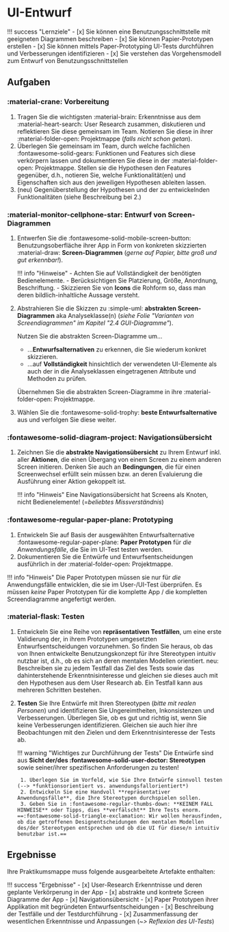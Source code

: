 # UI-Entwurf

!!! success "Lernziele"
    - [x] Sie können eine Benutzungsschnittstelle mit geeigneten Diagrammen beschreiben
    - [x] Sie können Papier-Prototypen erstellen
    - [x] Sie können mittels Paper-Prototyping UI-Tests durchführen und Verbesserungen identifizieren
    - [x] Sie verstehen das Vorgehensmodell zum Entwurf von Benutzungsschnittstellen



## Aufgaben

### :material-crane: Vorbereitung

1. Tragen Sie die wichtigsten :material-brain: Erkenntnisse aus dem :material-heart-search: User Research zusammen, diskutieren und reflektieren Sie diese gemeinsam im Team. Notieren Sie diese in ihrer :material-folder-open: Projektmappe (_falls nicht schon getan_).
2. Überlegen Sie gemeinsam im Team, durch welche fachlichen :fontawesome-solid-gears: Funktionen und Features sich diese verkörpern lassen und dokumentieren Sie diese in der :material-folder-open: Projektmappe. Stellen sie die Hypothesen den Features gegenüber, d.h., notieren Sie, welche Funktionalität(en) und Eigenschaften sich aus den jeweiligen Hypothesen ableiten lassen. 
3. (neu) Gegenüberstellung der Hypothesen und der zu entwickelnden Funktionalitäten (siehe Beschreibung bei 2.)


### :material-monitor-cellphone-star: Entwurf von Screen-Diagrammen

1. Entwerfen Sie die :fontawesome-solid-mobile-screen-button: Benutzungsoberfläche ihrer App in Form von konkreten skizzierten :material-draw: **Screen-Diagrammen** (_gerne auf Papier, bitte groß und gut erkennbar!_). <!-- Achten Sie auf **Vollständigkeit** der benötigten Bedienelemente. Berücksichtigen Sie Platzierung, Größe, Anordnung, Beschriftung. Skizzieren Sie von **Icons** die Rohform so, dass man deren bildlich-inhaltliche Aussage versteht. -->

    !!! info "Hinweise"
          - Achten Sie auf Vollständigkeit der benötigten Bedienelemente. 
          - Berücksichtigen Sie Platzierung, Größe, Anordnung, Beschriftung. 
          - Skizzieren Sie von **Icons** die Rohform so, dass man deren bildlich-inhaltliche Aussage versteht.
      <!--    - Nutzen Sie **abstrakte Screen-Diagramme** um **Entwurfsalternativen** zu erkennen. Wählen Sie die **beste Entwurfsalternative** aus und verfolgen Sie diese in Form konkreter Screen-Diagramme weiter. -->

2. Abstrahieren Sie die Skizzen zu :simple-uml: **abstrakten Screen-Diagrammen** aka Analyseklasse(n) (_siehe Folie "Varianten von Screendiagrammen" im Kapitel "2.4 GUI-Diagramme"_).  

    Nutzen Sie die abstrakten Screen-Diagramme um...

    - ...**Entwurfsalternativen** zu erkennen, die Sie wiederum konkret skizzieren. 
    - ...auf **Vollständigkeit** hinsichtlich der verwendeten UI-Elemente als auch der in die Analyseklassen eingetragenen Attribute und Methoden zu prüfen.  

    Übernehmen Sie die abstrakten Screen-Diagramme in ihre :material-folder-open: Projektmappe. 


3. Wählen Sie die :fontawesome-solid-trophy: **beste Entwurfsalternative** aus und verfolgen Sie diese weiter.



### :fontawesome-solid-diagram-project: Navigationsübersicht
1. Zeichnen Sie die **abstrakte Navigationsübersicht** zu Ihrem Entwurf inkl. aller **Aktionen**, die einen Übergang von einem Screen zu einem anderen Screen initieren. Denken Sie auch an **Bedingungen**, die für einen Screenwechsel erfüllt sein müssen bzw. an deren Evaluierung die Ausführung einer Aktion gekoppelt ist.

    !!! info "Hinweis"
        Eine Navigationsübersicht hat Screens als Knoten, nicht Bedienelemente! (=_beliebtes Missverständnis_)


### :fontawesome-regular-paper-plane: Prototyping

1. Entwickeln Sie auf Basis der ausgewählten Entwurfsalternative :fontawesome-regular-paper-plane: **Paper Prototypen** für _die Anwendungsfälle_, die Sie im UI-Test testen werden.
2. Dokumentieren Sie die Entwürfe und Entwurfsentscheidungen ausführlich in der :material-folder-open: Projektmappe. 

!!! info "Hinweis"
    Die Paper Prototypen müssen sie nur für _die_ Anwendungsfälle entwicklen, die sie im User-/UI-Test überprüfen. Es müssen _keine_ Paper Prototypen für die komplette App / die kompletten Screendiagramme angefertigt werden. 

### :material-flask: Testen

<!--
!!! warning
    **Corona-Update**:  
    Bitten Sie ein Familienmitglied oder eine andere externe Person die konzipierten Oberflächen aus Sicht des Stereotypen zu begutachten. Spielen Sie einige typische Anwendungsfälle mit Ihrem Stereotypen durch und beobachten Sie sehr genau, wie sie/er mit den Oberflächen interagiert.
-->

1. Entwickeln Sie eine Reihe von **repräsentativen Testfällen**, um eine erste Validierung der, in ihrem Prototypen umgesetzten Entwurfsentscheidungen vorzunehmen. So finden Sie heraus, ob das von Ihnen entwickelte Benutzungskonzept für ihre Stereotypen intuitiv nutzbar ist, d.h., ob es sich an deren mentalen Modellen orientiert.
neu: Beschreiben sie zu jedem Testfall das Ziel des Tests sowie das dahinterstehende Erkenntnisinteresse und gleichen sie dieses auch mit den Hypothesen aus dem User Research ab. Ein Testfall kann aus mehreren Schritten bestehen. 

2. **Testen** Sie Ihre Entwürfe mit Ihren Stereotypen (_bitte mit realen Personen_) und identifizieren Sie Ungereimtheiten, Inkonsistenzen und Verbesserungen. Überlegen Sie, ob es gut und richtig ist, wenn Sie keine Verbesserungen identifizieren. Gleichen sie auch hier ihre Beobachtungen mit den Zielen und dem Erkenntnisinteresse der Tests ab.

    !!! warning "Wichtiges zur Durchführung der Tests"
        Die Entwürfe sind aus **Sicht der/des :fontawesome-solid-user-doctor: Stereotypen** sowie seiner/ihrer spezifischen Anforderungen zu testen!

        1. Überlegen Sie im Vorfeld, wie Sie Ihre Entwürfe sinnvoll testen (--> *funktionsorientiert vs. anwendungsfallorientiert*) 
        2. Entwickeln Sie eine Handvoll **repräsentativer Anwendungsfälle**, die Ihre Stereotypen durchspielen sollen.
        3. Geben Sie in :fontawesome-regular-thumbs-down: **KEINEM FALL HINWEISE** oder Tipps, dies **verfälscht** Ihre Tests enorm. ==:fontawesome-solid-triangle-exclamation: Wir wollen herausfinden, ob die getroffenen Designentscheidungen den mentalen Modellen des/der Stereotypen entsprechen und ob die UI für diese/n intuitiv benutzbar ist.==



## Ergebnisse

Ihre Praktikumsmappe muss folgende ausgearbeitete Artefakte enthalten: 

!!! success "Ergebnisse"
    - [x] User-Research Erkenntnisse und deren geplante Verkörperung in der App 
    - [x] abstrakte und kontrete Screen Diagramme der App
    - [x] Navigationsübersicht
    - [x] Paper Prototypen ihrer Applikation mit begründeten Entwurfsentscheidungen
    - [x] Beschreibung der Testfälle und der Testdurchführung
    - [x] Zusammenfassung der wesentlichen Erkenntnisse und Anpassungen (_~> Reflexion des UI-Tests_)
    
